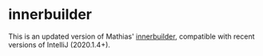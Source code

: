 # innerbuilder

This is an updated version of Mathias' [innerbuilder](https://github.com/analytically/innerbuilder), compatible with recent versions of IntelliJ (2020.1.4+).


